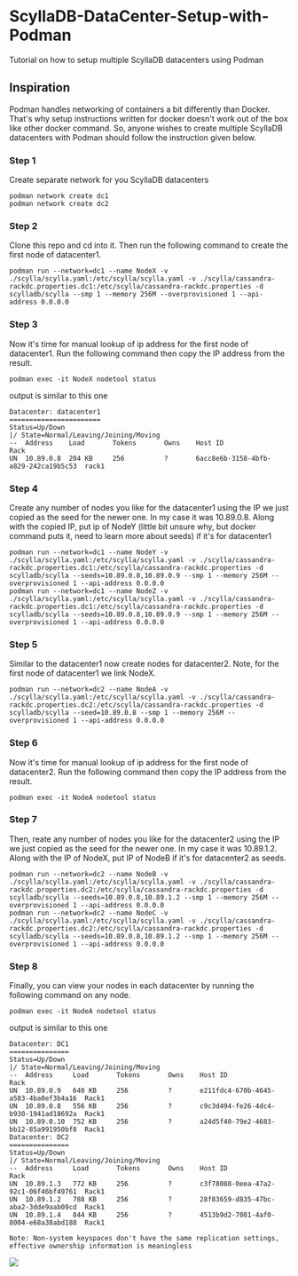 # ScyllaDB-DataCenter-Setup-with-Podman
Tutorial on how to setup multiple ScyllaDB datacenters using Podman


## Inspiration
Podman handles networking of containers a bit differently than Docker. That's why setup instructions written for docker doesn't work out of the box like other docker command. So, anyone wishes to create multiple ScyllaDB datacenters with Podman should follow the instruction given below.

### Step 1
Create separate network for you ScyllaDB datacenters
```
podman network create dc1
podman network create dc2
```

### Step 2
Clone this repo and cd into it. Then run the following command to create the first node of datacenter1.
```
podman run --network=dc1 --name NodeX -v ./scylla/scylla.yaml:/etc/scylla/scylla.yaml -v ./scylla/cassandra-rackdc.properties.dc1:/etc/scylla/cassandra-rackdc.properties -d scylladb/scylla --smp 1 --memory 256M --overprovisioned 1 --api-address 0.0.0.0
```
### Step 3
Now it's time for manual lookup of ip address for the first node of datacenter1. Run the following command then copy the IP address from the result. 
```
podman exec -it NodeX nodetool status
```
output is similar to this one
```
Datacenter: datacenter1
=======================
Status=Up/Down
|/ State=Normal/Leaving/Joining/Moving
--  Address    Load       Tokens       Owns    Host ID                               Rack
UN  10.89.0.8  204 KB     256          ?       6acc8e6b-3158-4bfb-a829-242ca19b5c53  rack1
```
### Step 4
Create any number of nodes you like for the datacenter1 using the IP we just copied as the seed for the newer one. In my case it was 10.89.0.8. Along with the copied IP, put ip of NodeY (little bit unsure why, but docker command puts it, need to learn more about seeds) if it's for datacenter1
```
podman run --network=dc1 --name NodeY -v ./scylla/scylla.yaml:/etc/scylla/scylla.yaml -v ./scylla/cassandra-rackdc.properties.dc1:/etc/scylla/cassandra-rackdc.properties -d scylladb/scylla --seeds=10.89.0.8,10.89.0.9 --smp 1 --memory 256M --overprovisioned 1 --api-address 0.0.0.0
podman run --network=dc1 --name NodeZ -v ./scylla/scylla.yaml:/etc/scylla/scylla.yaml -v ./scylla/cassandra-rackdc.properties.dc1:/etc/scylla/cassandra-rackdc.properties -d scylladb/scylla --seeds=10.89.0.8,10.89.0.9 --smp 1 --memory 256M --overprovisioned 1 --api-address 0.0.0.0
```

### Step 5
Similar to the datacenter1 now create nodes for datacenter2. Note, for the first node of datacenter1 we link NodeX.
```
podman run --network=dc2 --name NodeA -v ./scylla/scylla.yaml:/etc/scylla/scylla.yaml -v ./scylla/cassandra-rackdc.properties.dc2:/etc/scylla/cassandra-rackdc.properties -d scylladb/scylla --seed=10.89.0.8 --smp 1 --memory 256M --overprovisioned 1 --api-address 0.0.0.0
```

### Step 6
Now it's time for manual lookup of ip address for the first node of datacenter2. Run the following command then copy the IP address from the result. 
```
podman exec -it NodeA nodetool status
```
### Step 7
Then, reate any number of nodes you like for the datacenter2 using the IP we just copied as the seed for the newer one. In my case it was 10.89.1.2. Along with the IP of NodeX, put IP of NodeB if it's for datacenter2 as seeds.
```
podman run --network=dc2 --name NodeB -v ./scylla/scylla.yaml:/etc/scylla/scylla.yaml -v ./scylla/cassandra-rackdc.properties.dc2:/etc/scylla/cassandra-rackdc.properties -d scylladb/scylla --seeds=10.89.0.8,10.89.1.2 --smp 1 --memory 256M --overprovisioned 1 --api-address 0.0.0.0
podman run --network=dc2 --name NodeC -v ./scylla/scylla.yaml:/etc/scylla/scylla.yaml -v ./scylla/cassandra-rackdc.properties.dc2:/etc/scylla/cassandra-rackdc.properties -d scylladb/scylla --seeds=10.89.0.8,10.89.1.2 --smp 1 --memory 256M --overprovisioned 1 --api-address 0.0.0.0
```
### Step 8
Finally, you can view your nodes in each datacenter by running the following command on any node.
```
podman exec -it NodeA nodetool status
```
output is similar to this one
```
Datacenter: DC1
===============
Status=Up/Down
|/ State=Normal/Leaving/Joining/Moving
--  Address     Load       Tokens       Owns    Host ID                               Rack
UN  10.89.0.9   640 KB     256          ?       e211fdc4-670b-4645-a583-4ba0ef3b4a16  Rack1
UN  10.89.0.8   556 KB     256          ?       c9c3d494-fe26-4dc4-b930-1941ad18692a  Rack1
UN  10.89.0.10  752 KB     256          ?       a24d5f40-79e2-4683-bb12-85a991950bf8  Rack1
Datacenter: DC2
===============
Status=Up/Down
|/ State=Normal/Leaving/Joining/Moving
--  Address     Load       Tokens       Owns    Host ID                               Rack
UN  10.89.1.3   772 KB     256          ?       c3f78088-0eea-47a2-92c1-06f46bf49761  Rack1
UN  10.89.1.2   788 KB     256          ?       28f83659-d835-47bc-aba2-3dde9aab09cd  Rack1
UN  10.89.1.4   844 KB     256          ?       4513b9d2-7081-4af0-8004-e68a38abd188  Rack1

Note: Non-system keyspaces don't have the same replication settings, effective ownership information is meaningless
```
<img src="https://university.scylladb.com/wp-content/uploads/2019/01/Screenshot-from-2019-01-22-17-24-32.png" />
